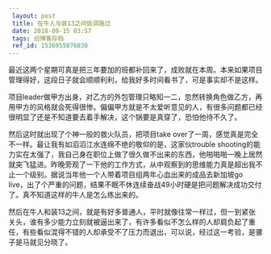```yaml
---
 layout: post
 title: 在牛人与装13之间低调路过
 date: 2018-09-15 03:57
 tags: 旧博客存档
 ref_id: 1536955076838
---
```

最近这两个星期可真是把三年要加的班都补回来了，成败就在本周。本来如果项目管理得好，这段日子就会顺顺利利，给我好多时间看书了，可是事实却不是这样。

项目leader做甲方出身，对乙方的外包管理只略知一二，忽然转换角色做乙方，再用甲方的风格就会死得很惨。偏偏甲方就是不太爱听意见的人，有很多问题都已经很明显了还是不知道要去着手解决，这个锅要是真穿了，恐怕他待不久了。

然后这时就出现了个神一般的救火队员，把项目take over了一周，感觉真是完全不一样。最让我有如滔滔江水连绵不绝的敬仰的是，这家伙trouble
shooting的能力实在太强了，我自己身在职位上做了很久做不出来的东西，他啪啪啪一晚上居然就突飞猛进。昨晚旁观了一下他的工作方式，从中观察到的思维能力真是超出我不止一个级别。据说当年他一个人带着项目组两年心血出来的成品去新加坡go
live，出了个严重的问题，结果不眠不休连续奋战49小时硬是把问题解决成功交付了。真不知道这样的牛人是怎么练出来的。

然后在牛人和装13之间，就是有好多普通人，平时就像往常一样过，但一到紧张关头，谁有多少能力立刻就被逼出来了，有许多看似不怎么样的人却肩负起了重任，有些看似混得不错的人却承受不了压力而退出，可以说，经过这一考验，是骡子是马就见分晓了。

